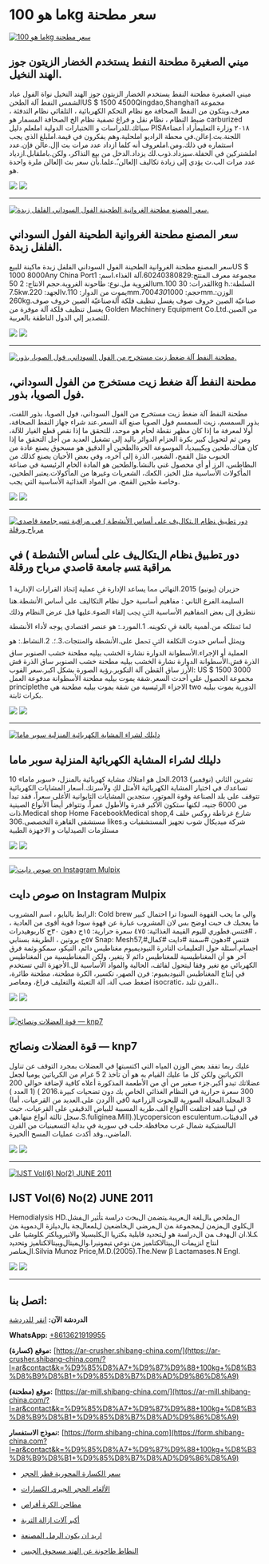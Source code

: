 # ما هو 100kg سعر مطحنة

<a href="https://swt.shibang-china.com/?l=ar&img&k=%D9%85%D8%A7+%D9%87%D9%88+100kg+%D8%B3%D8%B9%D8%B1+%D9%85%D8%B7%D8%AD%D9%86%D8%A9" target="_blank">![ما هو 100kg سعر مطحنة](http://static.shibang-china.com/all-800x300/1368.jpg)</a>

## ميني الصغيرة مطحنة النفط يستخدم الخضار الزيتون جوز الهند النخيل.
ميني الصغيرة مطحنة النفط يستخدم الخضار الزيتون جوز الهند النخيل نواة الفول عباد الشمس النفط آلة الطحنUS $ 1500 4500Qingdao,Shanghai1 مجموعة معرف.ويتكون من النفط الصحافة مع نظام التحكم الكهربائية ، التلقائي نظام التدفئة ، ضبط النظام ، نظام نقل و فراغ تصفية نظام الخ الصحافة المسمار هو carburized سبائك.للدراسات و االختبارات الدولية املعلم دليل PISA٢٠١٨ وزارة التعليمأراد أعضاء اللجنة.بث.إعالن.في محطة الراديو املحلية.وهم يفكرون في قيمة.املبلغ الذي يجب استثماره في ذلك.ومن.املعروف أنه كلما ازداد عدد مرات بث اإل.عالن فإن.عدد املشتركين في الحفلة.سيزداد.ذوب.لك يزداد.الدخل من بيع التذاكر، ولكن.باملقابل.ازدياد عدد مرات الب.ث يؤدي إلى زيادة تكاليف اإلعالن.ً.علما.بأن سعر بث اإلعالن ملرة واحدة هو.


<a href="https://whatsapp.shibangsoft.com/WhatsApp.php" target="_blank" title="WhatsApp">![](http://static.shibang-china.com/icon/whatsapp.png)</a> <a href="https://swt.shibang-china.com/?l=ar&icon&k=%D9%85%D8%A7+%D9%87%D9%88+100kg+%D8%B3%D8%B9%D8%B1+%D9%85%D8%B7%D8%AD%D9%86%D8%A9" target="_blank">![](http://static.shibang-china.com/icon/chat-ar.png)</a>

---

<a href="https://swt.shibang-china.com/?l=ar&img&k=%D9%85%D8%A7+%D9%87%D9%88+100kg+%D8%B3%D8%B9%D8%B1+%D9%85%D8%B7%D8%AD%D9%86%D8%A9" target="_blank">![سعر المصنع مطحنة الغروانية الطحينة الفول السوداني الفلفل زبدة.](http://static.shibang-china.com/all-800x300/688.jpg)</a>

## سعر المصنع مطحنة الغروانية الطحينة الفول السوداني الفلفل زبدة.
سعر المصنع مطحنة الغروانية الطحينة الفول السوداني الفلفل زبدة ماكينة للبيعUS $ 1000 8000Any China Port1 مجموعة معرف المنتج:60240380829.آلة الغذاء.اسم: الغروية مل.نوع: طاحونة الغروية.حجم الانتاج: 2 50um.القدرات: 30 100kg h.السلطة: 7.5kw.الجهد: 220v.يموت من الدوار: 110mm.حجم: 700*430*1000mm.الوزن: 260kg.صناعيّة الصين خروف صوف يغسل تنظيف فلكة آلةصناعيّة الصين خروف صوف يغسل تنظيف فلكة آلة موفرة من Golden Machinery Equipment Co.Ltd.من الصين للتصدير إلي الدول الناطقة بالعربية.


<a href="https://whatsapp.shibangsoft.com/WhatsApp.php" target="_blank" title="WhatsApp">![](http://static.shibang-china.com/icon/whatsapp.png)</a> <a href="https://swt.shibang-china.com/?l=ar&icon&k=%D9%85%D8%A7+%D9%87%D9%88+100kg+%D8%B3%D8%B9%D8%B1+%D9%85%D8%B7%D8%AD%D9%86%D8%A9" target="_blank">![](http://static.shibang-china.com/icon/chat-ar.png)</a>

---

<a href="https://swt.shibang-china.com/?l=ar&img&k=%D9%85%D8%A7+%D9%87%D9%88+100kg+%D8%B3%D8%B9%D8%B1+%D9%85%D8%B7%D8%AD%D9%86%D8%A9" target="_blank">![مطحنة النفط آلة ضغط زيت مستخرج من الفول السوداني، فول الصويا، بذور.](http://static.shibang-china.com/all-800x300/748.jpg)</a>

## مطحنة النفط آلة ضغط زيت مستخرج من الفول السوداني، فول الصويا، بذور.
مطحنة النفط آلة ضغط زيت مستخرج من الفول السوداني، فول الصويا، بذور اللفت، بذور السمسم، زيت السمسم فول الصويا صنع آلة السعر.عند شراء جهاز النفط الصحافة، أولا لمعرفة ما إذا كان مظهر نقطة لحام هو موحد، للتحقق ما إذا نقص قطع الغيار للآلة، ومن ثم لتحويل كبير بكرة الحزام الدوائر باليد إلى تشغيل العديد من أجل التحقق ما إذا كان هناك.طحين ويكيبيديا، الموسوعة الحرةالطحين أو الدقيق هو مسحوق يصنع عادة من الحبوب مثل القمح، الشعير، الذرة إلى آخره، وفي بعض الأحيان يصنع كذلك من البطاطس، الرز أو أي محصول غني بالنشا.والطحين هو المادة الخام الرئيسية في صناعة المأكولات الأساسية مثل الخبز، الكعك، الشعريات وغيرها من المأكولات.يعتبر الطحين، وخاصة طحين القمح، من المواد الغذائية الأساسية التي يجب.


<a href="https://whatsapp.shibangsoft.com/WhatsApp.php" target="_blank" title="WhatsApp">![](http://static.shibang-china.com/icon/whatsapp.png)</a> <a href="https://swt.shibang-china.com/?l=ar&icon&k=%D9%85%D8%A7+%D9%87%D9%88+100kg+%D8%B3%D8%B9%D8%B1+%D9%85%D8%B7%D8%AD%D9%86%D8%A9" target="_blank">![](http://static.shibang-china.com/icon/chat-ar.png)</a>

---

<a href="https://swt.shibang-china.com/?l=ar&img&k=%D9%85%D8%A7+%D9%87%D9%88+100kg+%D8%B3%D8%B9%D8%B1+%D9%85%D8%B7%D8%AD%D9%86%D8%A9" target="_blank">![دور ﺘطﺒﻴق ﻨظﺎم اﻝﺘﻜﺎﻝﻴف ﻋﻠﻰ أﺴﺎس اﻷﻨﺸطﺔ ) ﻓﻲ ﻤراﻗﺒﺔ ﺘﺴﻴ جامعة قاصدي مرباح ورقلة](http://static.shibang-china.com/all-800x300/2.jpg)</a>

## دور ﺘطﺒﻴق ﻨظﺎم اﻝﺘﻜﺎﻝﻴف ﻋﻠﻰ أﺴﺎس اﻷﻨﺸطﺔ ) ﻓﻲ ﻤراﻗﺒﺔ ﺘﺴﻴ جامعة قاصدي مرباح ورقلة
1 حزيران (يونيو) 2015.اﻟﻨﻬﺎﺋﻲ ﳑﺎ ﻳﺴﺎﻋﺪ اﻹدارة ﰲ ﻋﻤﻠﻴﺔ إﲣﺎذ اﻟﻘﺮارات اﻹدارﻳﺔ اﻟﺴﻠﻴﻤﺔ.اﻟﻔﺮع اﻟﺜﺎﻧﻲ : ﻣﻔﺎﻫﻴﻢ أﺳﺎﺳﻴﺔ ﺣﻮل ﻧﻈﺎم اﻟﺘﻜﺎﻟﻴﻒ ﻋﻠﻰ أﺳﺎس اﻷﻧﺸﻄﺔ.ﻫﻨﺎ ﻧﺘﻄﺮق إﱃ ﺑﻌﺾ اﳌﻔﺎﻫﻴﻢ اﻷﺳﺎﺳﻴﺔ اﻟﱵ ﳚﺐ إﻟﻘﺎء اﻟﻀﻮء.ﻋﻠﻴﻬﺎ ﻗﺒﻞ ﻋﺮض اﻟﻨﻈﺎم وذﻟﻚ ﳌﺎ ﲤﺘﻠﻜﻪ ﻣﻦ.أﳘﻴﺔ ﺑﺎﻟﻐﺔ ﰲ ﺗﻜﻮﻳﻨﻪ. 1.اﻟﻤﻮرد.: ﻫﻮ ﻋﻨﺼﺮ اﻗﺘﺼﺎدي ﻳﻮﺟﻪ ﻷداء اﻷﻧﺸﻄﺔ وﳝﺜﻞ أﺳﺎس ﺣﺪوث اﻟﺘﻜﻠﻔﺔ اﻟﱵ ﲢﻤﻞ ﻋﻠﻰ.اﻷﻧﺸﻄﺔ واﳌﻨﺘﺠﺎت.3.؛. 2.اﻟﻨﺸﺎط.: ﻫﻮ اﻟﻌﻤﻠﻴﺔ أو اﻹﺟﺮاء.الأسطوانة الدوارة نشارة الخشب بيليه مطحنة خشب الصنوبر ساق الذرة قش.الأسطوانة الدوارة نشارة الخشب بيليه مطحنة خشب الصنوبر ساق الذرة قش الأرز ساق القطن آلة التكوير.رؤية الصورة بشكل اكبر.سعر الفوب: US $ 1500 3000 مجموعة الحصول علي أحدث السعر.شقة يموت بيليه مطحنة الأسطوانة مدفوعة العمل principlethe الاجزاء الرئيسية من شقة يموت بيليه مطحنة هي two الدورية يموت بيليه بكرات ثابتة.


<a href="https://whatsapp.shibangsoft.com/WhatsApp.php" target="_blank" title="WhatsApp">![](http://static.shibang-china.com/icon/whatsapp.png)</a> <a href="https://swt.shibang-china.com/?l=ar&icon&k=%D9%85%D8%A7+%D9%87%D9%88+100kg+%D8%B3%D8%B9%D8%B1+%D9%85%D8%B7%D8%AD%D9%86%D8%A9" target="_blank">![](http://static.shibang-china.com/icon/chat-ar.png)</a>

---

<a href="https://swt.shibang-china.com/?l=ar&img&k=%D9%85%D8%A7+%D9%87%D9%88+100kg+%D8%B3%D8%B9%D8%B1+%D9%85%D8%B7%D8%AD%D9%86%D8%A9" target="_blank">![دليلك لشراء المشاية الكهربائية المنزلية سوبر ماما](http://static.shibang-china.com/all-800x300/642.jpg)</a>

## دليلك لشراء المشاية الكهربائية المنزلية سوبر ماما
10 تشرين الثاني (نوفمبر) 2013.الحل هو امتلاك مشاية كهربائية بالمنزل، «سوبر ماما» تساعدك في اختيار المشاية الكهربائية الأمثل لكِ ولأسرتك.أسعار المشايات الكهربائية تتوقف على بلد الصناعة وقوة الموتور، ستجدين المشايات التايوانية الأغلى سعراً، فقد تبدأ من 6000 جنيه، لكنها ستكون الأكبر قدرة والأطول عمراً، وتتوافر أيضاً الأنواع الصينية ذات.Medical shop Home FacebookMedical shop,4 شارع غرناطة روكس خلف مستشفى القاهرة التخصصى.306 likes.شركة ميديكال شوب تجهيز المستشفيات و مستلزمات الصيدليات و الاجهزة الطبية‎


<a href="https://whatsapp.shibangsoft.com/WhatsApp.php" target="_blank" title="WhatsApp">![](http://static.shibang-china.com/icon/whatsapp.png)</a> <a href="https://swt.shibang-china.com/?l=ar&icon&k=%D9%85%D8%A7+%D9%87%D9%88+100kg+%D8%B3%D8%B9%D8%B1+%D9%85%D8%B7%D8%AD%D9%86%D8%A9" target="_blank">![](http://static.shibang-china.com/icon/chat-ar.png)</a>

---

<a href="https://swt.shibang-china.com/?l=ar&img&k=%D9%85%D8%A7+%D9%87%D9%88+100kg+%D8%B3%D8%B9%D8%B1+%D9%85%D8%B7%D8%AD%D9%86%D8%A9" target="_blank">![صوص دايت on Instagram Mulpix](http://static.shibang-china.com/all-800x300/1289.jpg)</a>

## صوص دايت on Instagram Mulpix
الرابط بالبايو ، اسم المشروب: Cold brew والي ما يحب القهوة السودا ترا احتمال كبير ما يعجبك ف حبت اوضح بس لان المشروب عبارة عن قهوة سودا قوية أقوى من العادية ، ، #فتنس.فطوري لليوم القيمة الغذائية: ٤٧٥ سعرة حرارية: ١٥ج دهون ٣٠ج كاربوهيدرات ٥٧ج بروتين ، الطريقة بسنابي Snap: Mesh57,#فتنس #دهون #سمنة #دايت #كمال اجسام.أسئلة حول التعليمات النادرة النيوديميوم مغناطيس دائم، النيكو، سمكو.وثمة فرق آخر هو أن المغناطيسية للمغناطيس دائم لا يتغير، ولكن المغناطيسية من المغناطيس الكهربائي مع تغير وفقا ليتحول لفائف، الحالية والمواد الأساسية لل.الأجهزة التي تستخدم في إنتاج المغناطيس النيوديميوم: فرن الصهر، تكسير، الكرة مطحنة، مطحنة طائرة، اضغط صب آلة، آلة التعبئة والتغليف فراغ، ومعاصر isocratic، الفرن تلبد،.


<a href="https://whatsapp.shibangsoft.com/WhatsApp.php" target="_blank" title="WhatsApp">![](http://static.shibang-china.com/icon/whatsapp.png)</a> <a href="https://swt.shibang-china.com/?l=ar&icon&k=%D9%85%D8%A7+%D9%87%D9%88+100kg+%D8%B3%D8%B9%D8%B1+%D9%85%D8%B7%D8%AD%D9%86%D8%A9" target="_blank">![](http://static.shibang-china.com/icon/chat-ar.png)</a>

---

<a href="https://swt.shibang-china.com/?l=ar&img&k=%D9%85%D8%A7+%D9%87%D9%88+100kg+%D8%B3%D8%B9%D8%B1+%D9%85%D8%B7%D8%AD%D9%86%D8%A9" target="_blank">![قوة العضلات ونصائح — knp7](http://static.shibang-china.com/all-800x300/1136.jpg)</a>

## قوة العضلات ونصائح — knp7
عليك ربما تفقد بعض الوزن المياه التي اكتسبتها في العضلات بمجرد التوقف عن تناول الكرياتين ولكن كل ما عليك القيام به هو أن تأخذ 2 5 غرام من الكرياتين يوميا لجعل عضلاتك تبدو أكبر.جزء صغير من أي من الأطعمة المذكورة أعلاه كافية لإضافة حوالي 200 300 سعرة حرارية في النظام الغذائي الخاص بك دون تضحيات كبيرة.2016 ) (1 العدد ) (3 المجلد.المجلة السورية للبحوث الزراعية 0في األردن على.العديد من القرعيات، أما في ليبيا فقد اختلفت األنواع الف.طرية المسببة للبياض الدقيقي على القرعيات، حيث سجل ثالثة أنواع منها.هي.S.fuliginea.Mill).)Lycopersicon esculentum.في الدفيئات البالستيكية شمال غرب محافظة.حلب في سورية في بداية التسعينيات من القرن الماضي،.وقد أكدت عمليات المسح األخيرة.


<a href="https://whatsapp.shibangsoft.com/WhatsApp.php" target="_blank" title="WhatsApp">![](http://static.shibang-china.com/icon/whatsapp.png)</a> <a href="https://swt.shibang-china.com/?l=ar&icon&k=%D9%85%D8%A7+%D9%87%D9%88+100kg+%D8%B3%D8%B9%D8%B1+%D9%85%D8%B7%D8%AD%D9%86%D8%A9" target="_blank">![](http://static.shibang-china.com/icon/chat-ar.png)</a>

---

<a href="https://swt.shibang-china.com/?l=ar&img&k=%D9%85%D8%A7+%D9%87%D9%88+100kg+%D8%B3%D8%B9%D8%B1+%D9%85%D8%B7%D8%AD%D9%86%D8%A9" target="_blank">![IJST Vol(6) No(2) JUNE 2011](http://static.shibang-china.com/all-800x300/1030.jpg)</a>

## IJST Vol(6) No(2) JUNE 2011
Hemodialysis HD.ﺍﻝﻤﻠﺨﺹ ﺒﺎﻝﻠﻐﺔ ﺍﻝﻌﺭﺒﻴﺔ.ﻴﺘﻀﻤﻥ ﺍﻝﺒﺤﺙ ﺩﺭﺍﺴﺔ ﺘﺄﺜﻴﺭ ﺍﻝﻔﺸل ﺍﻝﻜﻠﻭﻱ ﺍﻝﻤﺯﻤﻥ ﻝﻤﺠﻤﻭﻋﺔ ﻤﻥ ﺍﻝﻤﺭﻀﻰ ﺍﻝﺨﺎﻀﻌﻴﻥ ﻝﻠﻤﻌﺎﻝﺠﺔ ﺒﺎﻝﺩﻴﻠﺯﺓ ﺍﻝﺩﻤﻭﻴﺔ ﻤﻥ ﻜـﻼ.ﺍﻥ ﺍﻝﻬﺩﻑ ﻤﻥ ﺍﻝﺩﺭﺍﺴﺔ ﻫﻭ ﻝﺘﺤﺩﻴﺩ ﻗﺎﺒﻠﻴﺔ ﺒﻜﺘﺭﻴﺎ ﺍﻝﻜﻠﺒﺴﻴﻼ ﻭﺍﻻﻨﻴﺭﻭﺒﺎﻜﺘﺭ ﻜﻠﻭﺸﻴﺎ ﻋﻠﻰ ﺍﻨﺘﺎﺝ ﺍﻨﺯﻴﻤﺎﺕ ﺍﻝﺒﻴﺘﺎﻻﻜﺘﺎﻤﻴﺯ ﻤﻥ ﻨﻭﻋﻲ ﺘﻴﻤﻭﻨﻴﺭﺍ.ﻭﺍﻝﻤﻴﺘﺎﻝﻭﺒﻴﺘﺎﻻﻜﺘﺎﻤﻴﺯ ﻭﺘﺤﺩﻴﺩ ﺍﻝﻌﻨﺎﺼﺭ.Silvia Munoz Price,M.D.(2005).The.New β Lactamases.N Engl.

<a href="https://whatsapp.shibangsoft.com/WhatsApp.php" target="_blank" title="WhatsApp">![](http://static.shibang-china.com/icon/whatsapp.png)</a> <a href="https://swt.shibang-china.com/?l=ar&icon&k=%D9%85%D8%A7+%D9%87%D9%88+100kg+%D8%B3%D8%B9%D8%B1+%D9%85%D8%B7%D8%AD%D9%86%D8%A9" target="_blank">![](http://static.shibang-china.com/icon/chat-ar.png)</a>

---
## اتصل بنا:

**الدردشة الآن:** [انقر للدردشة](https://swt.shibang-china.com?l=ar&contact&k=%D9%85%D8%A7+%D9%87%D9%88+100kg+%D8%B3%D8%B9%D8%B1+%D9%85%D8%B7%D8%AD%D9%86%D8%A9)

**WhatsApp:**  [+8613621919955](https://whatsapp.shibangsoft.com/WhatsApp.php)

**موقع (كسارة):** [https://ar-crusher.shibang-china.com/](https://ar-crusher.shibang-china.com/?l=ar&contact&k=%D9%85%D8%A7+%D9%87%D9%88+100kg+%D8%B3%D8%B9%D8%B1+%D9%85%D8%B7%D8%AD%D9%86%D8%A9)

**موقع (مطحنة):** [https://ar-mill.shibang-china.com/](https://ar-mill.shibang-china.com/?l=ar&contact&k=%D9%85%D8%A7+%D9%87%D9%88+100kg+%D8%B3%D8%B9%D8%B1+%D9%85%D8%B7%D8%AD%D9%86%D8%A9)

**نموذج الاستفسار:** [https://form.shibang-china.com](https://form.shibang-china.com?l=ar&contact&k=%D9%85%D8%A7+%D9%87%D9%88+100kg+%D8%B3%D8%B9%D8%B1+%D9%85%D8%B7%D8%AD%D9%86%D8%A9)

* [سعر الكسارة المحورية قطر الحجر](../26/%D8%B3%D8%B9%D8%B1%20%D8%A7%D9%84%D9%83%D8%B3%D8%A7%D8%B1%D8%A9%20%D8%A7%D9%84%D9%85%D8%AD%D9%88%D8%B1%D9%8A%D8%A9%20%D9%82%D8%B7%D8%B1%20%D8%A7%D9%84%D8%AD%D8%AC%D8%B1.md)

* [الألغام الحجر الجيري الكسارات](../28/%D8%A7%D9%84%D8%A3%D9%84%D8%BA%D8%A7%D9%85%20%D8%A7%D9%84%D8%AD%D8%AC%D8%B1%20%D8%A7%D9%84%D8%AC%D9%8A%D8%B1%D9%8A%20%D8%A7%D9%84%D9%83%D8%B3%D8%A7%D8%B1%D8%A7%D8%AA.md)

* [مطاحن الكرة أقراص](../26/%D9%85%D8%B7%D8%A7%D8%AD%D9%86%20%D8%A7%D9%84%D9%83%D8%B1%D8%A9%20%D8%A3%D9%82%D8%B1%D8%A7%D8%B5.md)

* [أكبر آلات إزالة التربة](../29/%D8%A3%D9%83%D8%A8%D8%B1%20%D8%A2%D9%84%D8%A7%D8%AA%20%D8%A5%D8%B2%D8%A7%D9%84%D8%A9%20%D8%A7%D9%84%D8%AA%D8%B1%D8%A8%D8%A9.md)

* [اريد ان يكون الرمل المصنعة](../26/%D8%A7%D8%B1%D9%8A%D8%AF%20%D8%A7%D9%86%20%D9%8A%D9%83%D9%88%D9%86%20%D8%A7%D9%84%D8%B1%D9%85%D9%84%20%D8%A7%D9%84%D9%85%D8%B5%D9%86%D8%B9%D8%A9.md)

* [النطاط طاحونة عن الهند مسحوق الجبس](../29/%D8%A7%D9%84%D9%86%D8%B7%D8%A7%D8%B7%20%D8%B7%D8%A7%D8%AD%D9%88%D9%86%D8%A9%20%D8%B9%D9%86%20%D8%A7%D9%84%D9%87%D9%86%D8%AF%20%D9%85%D8%B3%D8%AD%D9%88%D9%82%20%D8%A7%D9%84%D8%AC%D8%A8%D8%B3.md)